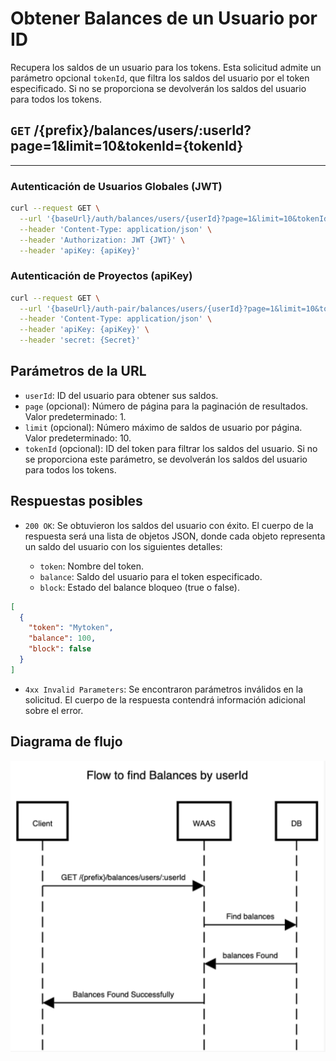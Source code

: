 # Obtener Balances de un Usuario por ID

Recupera los saldos de un usuario para los tokens. Esta solicitud admite un parámetro opcional `tokenId`, que filtra los saldos del usuario por el token especificado. Si no se proporciona se devolverán los saldos del usuario para todos los tokens.

## `GET` /{prefix}/balances/users/:userId?page=1&limit=10&tokenId={tokenId}

---

### Autenticación de Usuarios Globales (JWT)

```bash
curl --request GET \
  --url '{baseUrl}/auth/balances/users/{userId}?page=1&limit=10&tokenId={tokenId}' \
  --header 'Content-Type: application/json' \
  --header 'Authorization: JWT {JWT}' \
  --header 'apiKey: {apiKey}'
```

### Autenticación de Proyectos (apiKey)

```bash
curl --request GET \
  --url '{baseUrl}/auth-pair/balances/users/{userId}?page=1&limit=10&tokenId={tokenId}' \
  --header 'Content-Type: application/json' \
  --header 'apiKey: {apiKey}' \
  --header 'secret: {Secret}'
```

## Parámetros de la URL

- `userId`: ID del usuario para obtener sus saldos.
- `page` (opcional): Número de página para la paginación de resultados. Valor predeterminado: 1.
- `limit` (opcional): Número máximo de saldos de usuario por página. Valor predeterminado: 10.
- `tokenId` (opcional): ID del token para filtrar los saldos del usuario. Si no se proporciona este parámetro, se devolverán los saldos del usuario para todos los tokens.

## Respuestas posibles

- `200 OK`: Se obtuvieron los saldos del usuario con éxito. El cuerpo de la respuesta será una lista de objetos JSON, donde cada objeto representa un saldo del usuario con los siguientes detalles:

  - `token`: Nombre del token.
  - `balance`: Saldo del usuario para el token especificado.
  - `block`: Estado del balance bloqueo (true o false).

```json
[
  {
    "token": "Mytoken",
    "balance": 100,
    "block": false
  }
]
```

- `4xx Invalid Parameters`: Se encontraron parámetros inválidos en la solicitud. El cuerpo de la respuesta contendrá información adicional sobre el error.

## Diagrama de flujo

![Flujo Buscar Balances de un usuario](./FlowFindByUser.png "FlowFindByUser")
